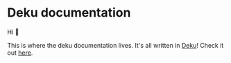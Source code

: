 # Deku documentation

Hi :wave:

This is where the deku documentation lives. It's all written in [Deku](https://github.com/mikesol/purescript-deku)! Check it out [here](https://mikesol.github.io/deku-documentation).